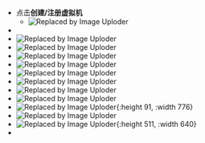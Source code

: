 - 点击**创建/注册虚拟机**
	- ![Replaced by Image Uploder](https://gitee.com/superficial/blogimage/raw/master/img/image_1648085726571_0.png)
-
- ![Replaced by Image Uploder](https://gitee.com/superficial/blogimage/raw/master/img/image_1648085740992_0.png)
- ![Replaced by Image Uploder](https://gitee.com/superficial/blogimage/raw/master/img/image_1648085763225_0.png)
- ![Replaced by Image Uploder](https://gitee.com/superficial/blogimage/raw/master/img/image_1648085784343_0.png)
- ![Replaced by Image Uploder](https://gitee.com/superficial/blogimage/raw/master/img/image_1648085919993_0.png)
- ![Replaced by Image Uploder](https://gitee.com/superficial/blogimage/raw/master/img/image_1648085937782_0.png)
- ![Replaced by Image Uploder](https://gitee.com/superficial/blogimage/raw/master/img/image_1648085954790_0.png)
- ![Replaced by Image Uploder](https://gitee.com/superficial/blogimage/raw/master/img/image_1648085970104_0.png)
- ![Replaced by Image Uploder](https://gitee.com/superficial/blogimage/raw/master/img/image_1648085995728_0.png)
- ![Replaced by Image Uploder](https://gitee.com/superficial/blogimage/raw/master/img/image_1648086018648_0.png){:height 91, :width 776}
- ![Replaced by Image Uploder](https://gitee.com/superficial/blogimage/raw/master/img/image_1648086044109_0.png)
- ![Replaced by Image Uploder](https://gitee.com/superficial/blogimage/raw/master/img/image_1648086073181_0.png){:height 511, :width 640}
-